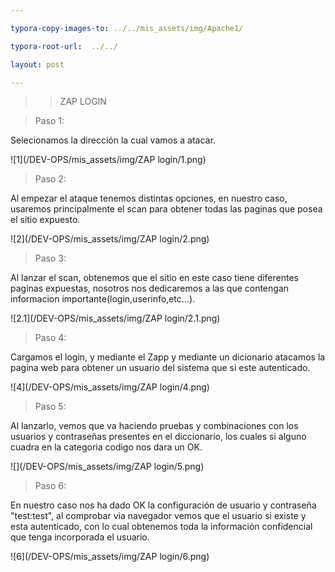 ```yaml
---

typora-copy-images-to: ../../mis_assets/img/Apache1/

typora-root-url:  ../../

layout: post

---
```


>  > ZAP LOGIN 



> Paso 1:

Selecionamos la dirección la cual vamos a atacar.

![1](/DEV-OPS/mis_assets/img/ZAP login/1.png)



> Paso 2:

Al empezar el ataque tenemos distintas opciones, en nuestro caso, usaremos principalmente el scan para obtener todas las paginas que posea el sitio expuesto.

![2](/DEV-OPS/mis_assets/img/ZAP login/2.png)



> Paso 3:

Al lanzar el scan, obtenemos que el sitio en este caso tiene diferentes paginas expuestas, nosotros nos dedicaremos a las que contengan informacion importante(login,userinfo,etc...).

![2.1](/DEV-OPS/mis_assets/img/ZAP login/2.1.png)



> Paso 4:

Cargamos el login, y mediante el Zapp y mediante un dicionario atacamos la pagina web para obtener un usuario del sistema que si este autenticado.

![4](/DEV-OPS/mis_assets/img/ZAP login/4.png)



> Paso 5:

Al lanzarlo, vemos que va haciendo pruebas y combinaciones con los usuarios y contraseñas presentes en el diccionario, los cuales si alguno cuadra en la categoria codigo nos dara un OK.

![](/DEV-OPS/mis_assets/img/ZAP login/5.png)



> Paso 6:

En nuestro caso nos ha dado OK la configuración de usuario y contraseña "test:test", al comprobar via navegador vemos que el usuario si existe y esta autenticado, con lo cual obtenemos toda la información confidencial que tenga incorporada el usuario.

![6](/DEV-OPS/mis_assets/img/ZAP login/6.png)

